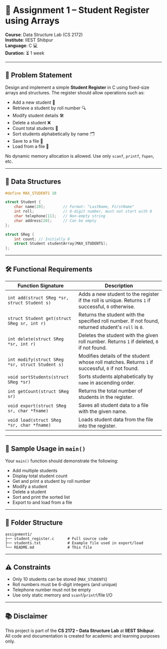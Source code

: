 # 🧾 Assignment 1 – Student Register using Arrays  
**Course**: Data Structure Lab (CS 2172)  
**Institute**: IIEST Shibpur  
**Language**: C 💻  
**Duration**: ⏳ 1 week  

---

## 📘 Problem Statement

Design and implement a simple **Student Register** in C using fixed-size arrays and structures. The register should allow operations such as:

- Add a new student 👤  
- Retrieve a student by roll number 🔍  
- Modify student details 🛠️  
- Delete a student ❌  
- Count total students 🔢  
- Sort students alphabetically by name 🗂️  
- Save to a file 💾  
- Load from a file 📂  

No dynamic memory allocation is allowed. Use only `scanf`, `printf`, `fopen`, etc.

---

## 🧱 Data Structures

```c
#define MAX_STUDENTS 10

struct Student {
    char name[20];        // Format: "LastName, FirstName"
    int roll;             // 6-digit number, must not start with 0
    char telephone[11];   // Non-empty string
    char address[20];     // Can be empty
};

struct SReg {
    int count; // Initially 0
    struct Student studentArray[MAX_STUDENTS];
};
```

---

## 🛠️ Functional Requirements

| Function Signature | Description |
|--------------------|-------------|
| `int add(struct SReg *sr, struct Student s)` | Adds a new student to the register if the roll is unique. Returns `1` if successful, `0` otherwise. |
| `struct Student get(struct SReg sr, int r)` | Returns the student with the specified roll number. If not found, returned student's `roll` is `0`. |
| `int delete(struct SReg *sr, int r)` | Deletes the student with the given roll number. Returns `1` if deleted, `0` if not found. |
| `int modify(struct SReg *sr, struct Student s)` | Modifies details of the student whose roll matches. Returns `1` if successful, `0` if not found. |
| `void sortStudents(struct SReg *sr)` | Sorts students alphabetically by `name` in ascending order. |
| `int getCount(struct SReg sr)` | Returns the total number of students in the register. |
| `void export(struct SReg sr, char *fname)` | Saves all student data to a file with the given name. |
| `void load(struct SReg *sr, char *fname)` | Loads student data from the file into the register. |

---

## 🧪 Sample Usage in `main()`

Your `main()` function should demonstrate the following:

- Add multiple students
- Display total student count
- Get and print a student by roll number
- Modify a student
- Delete a student
- Sort and print the sorted list
- Export to and load from a file

---

## 📁 Folder Structure

```
assignment1/
├── student_register.c      # Full source code
├── students.txt            # Example file used in export/load
└── README.md               # This file
```

---

## ⚠️ Constraints

- Only 10 students can be stored (`MAX_STUDENTS`)
- Roll numbers must be 6-digit integers (and unique)
- Telephone number must not be empty
- Use only static memory and `scanf`/`printf`/file I/O

---

## 📚 Disclaimer

This project is part of the **CS 2172 – Data Structure Lab** at **IIEST Shibpur**.  
All code and documentation is created for academic and learning purposes only.
